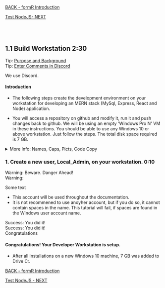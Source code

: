 <!-- ------------------------------------------------------------------------- -->

<div class="page-back">

[BACK - formR Introduction](/_home.md.md)
</div><div class="page-next">

[Test NodeJS- NEXT](/Setup/fr0102_Test-Node.md)
</div><div style="margin-top:35px">&nbsp;</div>

<!-- ------------------------------------------------------------------------- -->

## 1.1 Build Workstation 2:30 <!-- {docsify-ignore} -->

<!-- Tips ----------------------------------------------- -->

<div class="notice-tip">
  <div class="notice-tip-header">
    Tip: <a href="../Setup/purposes/pfr0101_Setup-Developer-Workstation.md" target="_blank">Purpose and Background</a> 
  </div>  
</div>

<div class="notice-tip">
  <div class="notice-tip-header">
    Tip: <a href="https://discord.com/channels/928752444316483585/93267848086330577" target="_blank">Enter Comments in Discord</a> 
  </div>

  We use Discord.
</div>  

#### Introduction <!-- {docsify-ignore} -->
- The following steps create the development environment on your workstation for developing an MERN stack (MySql, Express, React and Node) application. 

- You will access a repository on github and modify it, run it and push changes back to github. We will be using an empty 'Windows Pro N' VM in these instructions. You should be able to use any Windows 10 or above workstation. Just follow the steps. The total disk space required is 7 GB.

<!-- More Info ------------------------------------------- -->

<details class="notice-info">
  <summary class="notice-info-header">
    More Info: Names, Caps, Picts, Code Copy

  </summary>
  <div class="notice-info-popup">

  Some text 
- In this tutorial please be careful to use the Exact Spelling and Capitalization. You will be using Windows, Unix and GitBash command prompts. Improper captialization will cause commands to fail. Some examples are: Local_Admin, myProject, repos, remotes and .ssh.

- This documentation was produced in 2021-2022. You will experience differences in some of the pictures due to the changes made over time by the developers of the softwares and web sites that are used.

- We recommend that you copy and paste code snippets from the documentation into your workstation/server. This will reduce the errors caused by hand typing.
Hover over the snippet and click copy, then paste as appropriate.

  </div>
</details>

### 1. Create a new user, Local_Admin, on your workstation. 0:10

<!-- Warnings ------------------------------------------- -->

<div class="notice-warning">
  <div class="notice-warning-header">
    Warning: Beware. Danger Ahead! 
  </div>
</div>  

<div class="notice-warning">
  <div class="notice-warning-header">
    Warning: 
  </div>

Some text    
- This account will be used throughout the documentation.  
- It is not recommened to use anoyher account, but if you do so, it cannot contain spaces in the name. This tutorial will fail, if spaces are found in the Windows user account name.
</div>

<!-- Successes ------------------------------------------- -->

<div class="notice-success">
  <div class="notice-success-header">
    Success: You did it!
  </div>
</div>  

<div class="notice-success">
  <div class="notice-success-header">
    Success: You did it!   
  </div>
Congratulations     
</div>  

<div class="notice-success">

#### Congratulations! Your Developer Workstation is setup.

 - After all installations on a new Windows 10 machine, 7 GB was added to Drive C:.

</div>  

<!-- ------------------------------------------------------------------------- -->

<div class="page-back">

[BACK - formR Introduction](/_home.md.md)
</div><div class="page-next">

[Test NodeJS - NEXT](/Setup/fr0102_Test-Node.md)
</div>

<!-- ------------------------------------------------------------------------- -->
